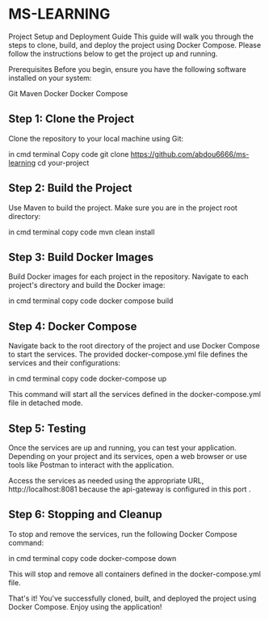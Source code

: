 # MS-LEARNING

Project Setup and Deployment Guide
This guide will walk you through the steps to clone, build, and deploy the project using Docker Compose. Please follow the instructions below to get the project up and running.

Prerequisites
Before you begin, ensure you have the following software installed on your system:

Git
Maven
Docker
Docker Compose

## Step 1: Clone the Project
Clone the repository to your local machine using Git:

in cmd terminal
Copy code
git clone https://github.com/abdou6666/ms-learning
cd your-project


## Step 2: Build the Project
Use Maven to build the project. Make sure you are in the project root directory:

in cmd terminal 
copy code
mvn clean install


## Step 3: Build Docker Images
Build Docker images for each project in the repository. Navigate to each project's directory and build the Docker image:

in cmd terminal
copy code
docker compose build 


## Step 4: Docker Compose
Navigate back to the root directory of the project and use Docker Compose to start the services. The provided docker-compose.yml file defines the services and their configurations:

in cmd terminal
copy code
docker-compose up 

This command will start all the services defined in the docker-compose.yml file in detached mode.


## Step 5: Testing
Once the services are up and running, you can test your application. Depending on your project and its services, open a web browser or use tools like Postman to interact with the application.

Access the services as needed using the appropriate URL, http://localhost:8081 because the api-gateway is configured in this port  . 


## Step 6: Stopping and Cleanup
To stop and remove the services, run the following Docker Compose command:

in cmd terminal
copy code
docker-compose down

This will stop and remove all containers defined in the docker-compose.yml file.

That's it! You've successfully cloned, built, and deployed the project using Docker Compose. Enjoy using the application!
